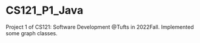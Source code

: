 # CS121_P1_Java

Project 1 of CS121: Software Development @Tufts in 2022Fall. Implemented some graph classes.
